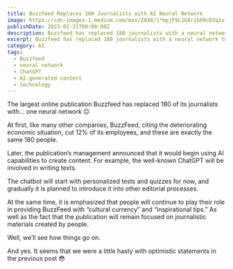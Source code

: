 ```yaml
---
title: Buzzfeed Replaces 180 Journalists with AI Neural Network
image: https://cdn-images-1.medium.com/max/2048/1*mpjF9L1G8rik09cD3q1u-A.jpeg
publishDate: 2023-01-31T00:00:00Z
description: Buzzfeed has replaced 180 journalists with a neural network to create personalized tests and quizzes using AI capabilities. The publication will continue to focus on journalistic materials created by people, and human contributions will remain necessary for providing cultural currency and inspirational tips. Learn more about the future of AI-generated content and its impact on the job market here.
excerpt: Buzzfeed has replaced 180 journalists with a neural network to create personalized tests and quizzes using AI capabilities. The publication plans to introduce the well-known ...
category: AI
tags:
  - Buzzfeed
  - neural network
  - ChatGPT
  - AI-generated content
  - technology
---
```


The largest online publication Buzzfeed has replaced 180 of its journalists with… one neural network 😐

At first, like many other companies, BuzzFeed, citing the deteriorating economic situation, cut 12% of its employees, and these are exactly the same 180 people.

Later, the publication’s management announced that it would begin using AI capabilities to create content. For example, the well-known ChatGPT will be involved in writing texts.

The chatbot will start with personalized tests and quizzes for now, and gradually it is planned to introduce it into other editorial processes.

At the same time, it is emphasized that people will continue to play their role in providing BuzzFeed with “cultural currency” and “inspirational tips.” As well as the fact that the publication will remain focused on journalistic materials created by people.

Well, we’ll see how things go on.

And yes. It seems that we were a little hasty with optimistic statements in the previous post 😳

